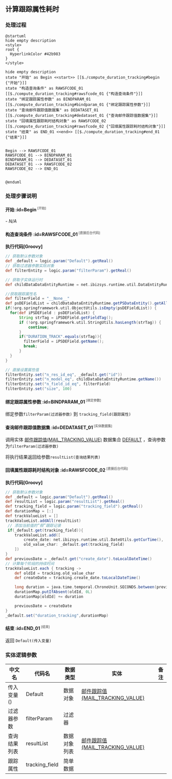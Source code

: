 ## 计算跟踪属性耗时 <!-- {docsify-ignore-all} -->

   

### 处理过程

```plantuml
@startuml
hide empty description
<style>
root {
  HyperlinkColor #42b983
}
</style>

hide empty description
state "开始" as Begin <<start>> [[$./compute_duration_tracking#begin {"开始"}]]
state "构造查询条件" as RAWSFCODE_01  [[$./compute_duration_tracking#rawsfcode_01 {"构造查询条件"}]]
state "绑定跟踪属性参数" as BINDPARAM_01  [[$./compute_duration_tracking#bindparam_01 {"绑定跟踪属性参数"}]]
state "查询邮件跟踪值数据集" as DEDATASET_01  [[$./compute_duration_tracking#dedataset_01 {"查询邮件跟踪值数据集"}]]
state "回填属性跟踪耗时结构对象" as RAWSFCODE_02  [[$./compute_duration_tracking#rawsfcode_02 {"回填属性跟踪耗时结构对象"}]]
state "结束" as END_01 <<end>> [[$./compute_duration_tracking#end_01 {"结束"}]]


Begin --> RAWSFCODE_01
RAWSFCODE_01 --> BINDPARAM_01
BINDPARAM_01 --> DEDATASET_01
DEDATASET_01 --> RAWSFCODE_02
RAWSFCODE_02 --> END_01


@enduml
```


### 处理步骤说明

#### 开始 :id=Begin<sup class="footnote-symbol"> <font color=gray size=1>[开始]</font></sup>



*- N/A*
#### 构造查询条件 :id=RAWSFCODE_01<sup class="footnote-symbol"> <font color=gray size=1>[直接后台代码]</font></sup>



<p class="panel-title"><b>执行代码[Groovy]</b></p>

```groovy
// 获取默认参数对象
def _default = logic.param("Default").getReal()
// 获取过滤器参数实际对象
def filterEntity = logic.param("filterParam").getReal()

// 获取子实体运行时
def childDataDataEntityRuntime = net.ibizsys.runtime.util.DataEntityRuntimeHolder.peekChildDataEntityRuntime()

//获取跟踪属性名
def filterField = "__None__"
def psDEFieldList = childDataDataEntityRuntime.getPSDataEntity().getAllPSDEFields();
if(!org.springframework.util.ObjectUtils.isEmpty(psDEFieldList)) {
  for(def iPSDEField : psDEFieldList) {
      String strTag = iPSDEField.getFieldTag();
      if (!org.springframework.util.StringUtils.hasLength(strTag)) {
          continue;
      }
      if("DURATION_TRACK".equals(strTag)){
        filterField = iPSDEField.getName();
        break;
      }
  }
}

// 直接设置属性值
filterEntity.set("n_res_id_eq", _default.get("id"))
filterEntity.set("n_model_eq", childDataDataEntityRuntime.getName())
filterEntity.set("n_field_id_eq", filterField)
filterEntity.set("size", 100)

```

#### 绑定跟踪属性参数 :id=BINDPARAM_01<sup class="footnote-symbol"> <font color=gray size=1>[绑定参数]</font></sup>



绑定参数`filterParam(过滤器参数)` 到 `tracking_field(跟踪属性)`
#### 查询邮件跟踪值数据集 :id=DEDATASET_01<sup class="footnote-symbol"> <font color=gray size=1>[实体数据集]</font></sup>



调用实体 [邮件跟踪值(MAIL_TRACKING_VALUE)](module/mail/mail_tracking_value.md) 数据集合 [DEFAULT](module/mail/mail_tracking_value#数据集合) ，查询参数为`filterParam(过滤器参数)`

将执行结果返回给参数`resultList(查询结果列表)`

#### 回填属性跟踪耗时结构对象 :id=RAWSFCODE_02<sup class="footnote-symbol"> <font color=gray size=1>[直接后台代码]</font></sup>



<p class="panel-title"><b>执行代码[Groovy]</b></p>

```groovy
// 获取默认参数对象
def _default = logic.param("Default").getReal()
def resultList = logic.param("resultList").getReal()
def tracking_field = logic.param("tracking_field").getReal()
def durationMap = [:]
def trackValueList = []
trackValueList.addAll(resultList)
 // 添加当前值的“假”跟踪记录
 if(_default.get(tracking_field)){
    trackValueList.add([
        create_date: net.ibizsys.runtime.util.DateUtils.getCurTime(),
        old_value_char: _default.get(tracking_field)
    ])
}
def previousDate = _default.get("create_date").toLocalDateTime()
// 计算每个阶段的持续时间
trackValueList.each { tracking ->
    def oldId = tracking.old_value_char
    def createDate = tracking.create_date.toLocalDateTime()

    long duration = java.time.temporal.ChronoUnit.SECONDS.between(previousDate, createDate)
    durationMap.putIfAbsent(oldId, 0L)
    durationMap[oldId] += duration

    previousDate = createDate
}
_default.set("duration_tracking",durationMap)

```

#### 结束 :id=END_01<sup class="footnote-symbol"> <font color=gray size=1>[结束]</font></sup>



返回 `Default(传入变量)`



### 实体逻辑参数

|    中文名   |    代码名    |  数据类型    |  实体   |备注 |
| --------| --------| -------- | -------- | --------   |
|传入变量(<i class="fa fa-check"/></i>)|Default|数据对象|[邮件跟踪值(MAIL_TRACKING_VALUE)](module/mail/mail_tracking_value.md)||
|过滤器参数|filterParam|过滤器|||
|查询结果列表|resultList|数据对象列表|[邮件跟踪值(MAIL_TRACKING_VALUE)](module/mail/mail_tracking_value.md)||
|跟踪属性|tracking_field|简单数据|||
